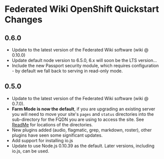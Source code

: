# Federated Wiki OpenShift Quickstart Changes

## 0.6.0

* Update to the latest version of the Federated Wiki software (wiki @ 0.10.0)
* Update default node version to 6.5.0, 6.x will soon be the LTS version...
* Include the new Passport security module, which requires configuration - by default we fall back to serving in read-only mode.

## 0.5.0

* Update to the latest version of the Federated Wiki software (wiki @ 0.7.0).
* **Farm Mode is now the default**, if you are upgrading an existing server you will need to move your site's `pages` and `status` directories into the sub-directory for the FQDN you are using to access the site. See [ReadMe](README.md) for locations of the directories.
* New plugins added (audio, flagmatic, grep, markdown, roster), other plugins have seen some significant updates.
* Add support for installing io.js
* Update to use Node.js 0.10.39 as the default. Later versions, including io.js, can be used.
